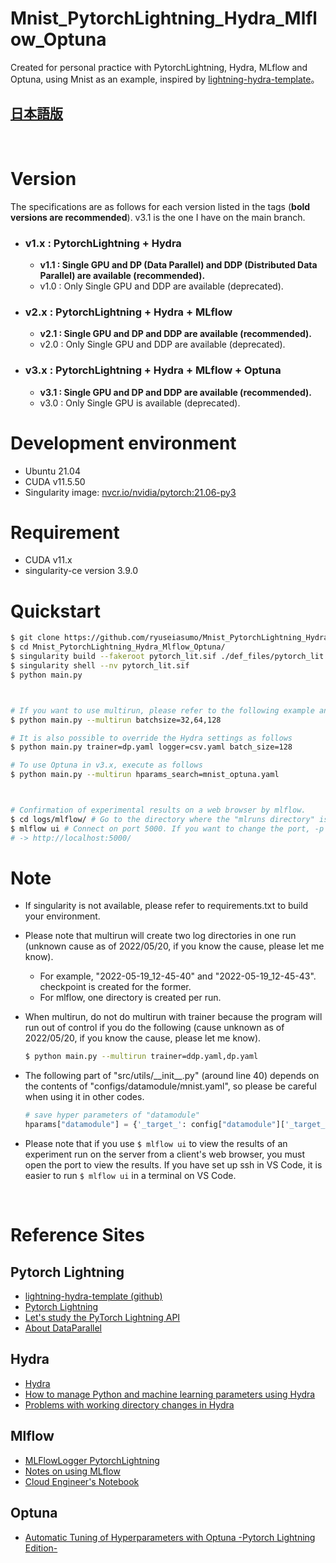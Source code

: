 # Mnist_PytorchLightning_Hydra_Mlflow_Optuna
Created for personal practice with PytorchLightning, Hydra, MLflow and Optuna, using Mnist as an example, inspired by [lightning-hydra-template](https://github.com/ashleve/lightning-hydra-template)。

## __[日本語版](./README.md)__
<br/>

# Version
The specifications are as follows for each version listed in the tags (__bold versions are recommended__). v3.1 is the one I have on the main branch.
* ### v1.x : PytorchLightning + Hydra
    * __v1.1 : Single GPU and DP (Data Parallel) and DDP (Distributed Data Parallel) are available (recommended).__
    * v1.0 : Only Single GPU and DDP are available (deprecated).
* ### v2.x : PytorchLightning + Hydra + MLflow
    * __v2.1 : Single GPU and DP and DDP are available (recommended).__
    * v2.0 : Only Single GPU and DDP are available (deprecated).
* ### v3.x : PytorchLightning + Hydra + MLflow + Optuna
    * __v3.1 : Single GPU and DP and DDP are available (recommended).__
    * v3.0 : Only Single GPU is available (deprecated).

# Development environment
* Ubuntu 21.04
* CUDA v11.5.50
* Singularity image: [nvcr.io/nvidia/pytorch:21.06-py3](https://docs.nvidia.com/deeplearning/frameworks/pytorch-release-notes/rel_21-06.html)

# Requirement
* CUDA v11.x
* singularity-ce version 3.9.0

# Quickstart
<!-- ## singularityイメージの作成 -->
```bash
$ git clone https://github.com/ryuseiasumo/Mnist_PytorchLightning_Hydra_Mlflow_Optuna
$ cd Mnist_PytorchLightning_Hydra_Mlflow_Optuna/
$ singularity build --fakeroot pytorch_lit.sif ./def_files/pytorch_lit.def
$ singularity shell --nv pytorch_lit.sif
$ python main.py



# If you want to use multirun, please refer to the following example and execute it instead of the above.
$ python main.py --multirun batchsize=32,64,128

# It is also possible to override the Hydra settings as follows
$ python main.py trainer=dp.yaml logger=csv.yaml batch_size=128

# To use Optuna in v3.x, execute as follows
$ python main.py --multirun hparams_search=mnist_optuna.yaml



# Confirmation of experimental results on a web browser by mlflow.
$ cd logs/mlflow/ # Go to the directory where the "mlruns directory" is located.
$ mlflow ui # Connect on port 5000. If you want to change the port, -p port number.
# -> http://localhost:5000/
```


# Note
* If singularity is not available, please refer to requirements.txt to build your environment.


* Please note that multirun will create two log directories in one run (unknown cause as of 2022/05/20, if you know the cause, please let me know).
    * For example, "2022-05-19_12-45-40" and "2022-05-19_12-45-43". checkpoint is created for the former.
    * For mlflow, one directory is created per run.
<!-- DDPで実行する場合、multirunするとエラーになるので気をつけてください(2022/05/17時点では原因不明、知っている方いれば教えて下さい)。 -->


* When multirun, do not do multirun with trainer because the program will run out of control if you do the following (cause unknown as of 2022/05/20, if you know the cause, please let me know).
    ```bash
    $ python main.py --multirun trainer=ddp.yaml,dp.yaml
    ```


* The following part of "src/utils/\_\_init\_\_.py" (around line 40) depends on the contents of "configs/datamodule/mnist.yaml", so please be careful when using it in other codes.
    ```python
    # save hyper parameters of "datamodule"
    hparams["datamodule"] = {'_target_': config["datamodule"]['_target_'], 'data_dir': config["datamodule"]['data_dir'], 'batch_size': config["datamodule"]['batch_size'], 'train_val_test_split': config["datamodule"]['train_val_test_split'], 'pin_memory': config["datamodule"]['pin_memory']}
    ```

* Please note that if you use ```$ mlflow ui``` to view the results of an experiment run on the server from a client's web browser, you must open the port to view the results. If you have set up ssh in VS Code, it is easier to run ```$ mlflow ui``` in a terminal on VS Code.

<br/>

# Reference Sites
## Pytorch Lightning
* [lightning-hydra-template (github)](https://github.com/ashleve/lightning-hydra-template)
* [Pytorch Lightning](https://www.pytorchlightning.ai/)
* [Let's study the PyTorch Lightning API](https://qiita.com/ground0state/items/c1d705ca2ee329cdfae4)
* [About DataParallel](https://pytorch-lightning.readthedocs.io/en/1.5.8/advanced/multi_gpu.html)

## Hydra
* [Hydra](https://hydra.cc/docs/intro/)
* [How to manage Python and machine learning parameters using Hydra](https://zenn.dev/kwashizzz/articles/ml-hydra-param)
* [Problems with working directory changes in Hydra](https://zenn.dev/ken7/articles/149becf3bea910)

## Mlflow
* [MLFlowLogger PytorchLightning](https://pytorch-lightning.readthedocs.io/en/stable/extensions/generated/pytorch_lightning.loggers.MLFlowLogger.html#pytorch_lightning.loggers.MLFlowLogger)
* [Notes on using MLflow](https://zenn.dev/currypurin/articles/15bd449da18807b08f89)
* [Cloud Engineer's Notebook](https://tmyoda.hatenablog.com/entry/20210422/1619085282#Runs)

## Optuna
* [Automatic Tuning of Hyperparameters with Optuna -Pytorch Lightning Edition-](https://cpp-learning.com/optuna-pytorch/#Optuna_-Pytorch_Lightning)
